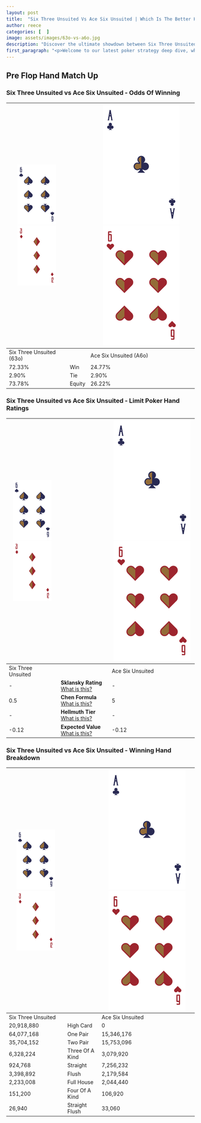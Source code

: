 ```yaml
---
layout: post
title:  "Six Three Unsuited Vs Ace Six Unsuited | Which Is The Better Hand In Poker? A Complete Guide"
author: reece
categories: [  ]
image: assets/images/63o-vs-a6o.jpg
description: "Discover the ultimate showdown between Six Three Unsuited and Ace Six Unsuited in poker! Uncover the odds, strategies, and scenarios where one hand triumphs over the other. Get ready to up your poker game with this thrilling analysis."
first_paragraph: "<p>Welcome to our latest poker strategy deep dive, where we're pitting two distinct hands against each other in a high-stakes showdown: Six Three Unsuited vs Ace Six Unsuited.</p><p>In the dynamic world of poker, every decision counts, and knowing which hand holds the upper hand is key to your success at the table.</p><p>In this article, we'll dissect these two hands, explore the scenarios where one dominates the other, and equip you with the knowledge to make strategic choices that can tip the odds in your favor.</p><p>Get ready to unravel the intriguing dynamics of these poker hands and elevate your game to new heights.</p>"
---
```




[comment]: # (sp0)

## Pre Flop Hand Match Up

<div class="table hand-ratings" markdown="1"> 



### Six Three Unsuited vs Ace Six Unsuited - Odds Of Winning


    
| ![image info](assets/images/hand1/6.png) ![image info](assets/images/hand1/3o.png) |  | ![image info](assets/images/hand2/A.png) ![image info](assets/images/hand2/6o.png) |
| -------- | -------- | -------- |
| Six Three Unsuited (63o) |  | Ace Six Unsuited (A6o) |
| 72.33% | Win | 24.77% |
| 2.90% | Tie | 2.90% |
| 73.78% | Equity | 26.22% |




[comment]: # (sp1)



### Six Three Unsuited vs Ace Six Unsuited - Limit Poker Hand Ratings


    
| ![image info](assets/images/hand1/6.png) ![image info](assets/images/hand1/3o.png) |  | ![image info](assets/images/hand2/A.png) ![image info](assets/images/hand2/6o.png) |
| -------- | -------- | -------- |
| Six Three Unsuited |  | Ace Six Unsuited |
| - | **Sklansky Rating** [What is this?](/sklansky-rating-explained) | - |
| 0.5 | **Chen Formula** [What is this?](/chen-formula-explained) | 5 |
| - | **Hellmuth Tier** [What is this?](/Hellmuth-tier-explained) | - |
| -0.12 | **Expected Value** [What is this?](/expected-value-explained) | -0.12 |




[comment]: # (sp2)



### Six Three Unsuited vs Ace Six Unsuited - Winning Hand Breakdown


    
| ![image info](assets/images/hand1/6.png) ![image info](assets/images/hand1/3o.png) |  | ![image info](assets/images/hand2/A.png) ![image info](assets/images/hand2/6o.png) |
| -------- | -------- | -------- |
| Six Three Unsuited |  | Ace Six Unsuited |
| 20,918,880 | High Card | 0 |
| 64,077,168 | One Pair | 15,346,176 |
| 35,704,152 | Two Pair | 15,753,096 |
| 6,328,224 | Three Of A Kind | 3,079,920 |
| 924,768 | Straight | 7,256,232 |
| 3,398,892 | Flush | 2,179,584 |
| 2,233,008 | Full House | 2,044,440 |
| 151,200 | Four Of A Kind | 106,920 |
| 26,940 | Straight Flush | 33,060 |




[comment]: # (sp3)



</div>

[comment]: # (sp4)



[comment]: # (sp5)

